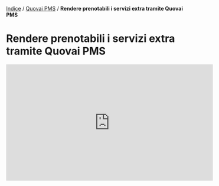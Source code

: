 [Indice](index.md) / [Quovai PMS](quovai-pms-it.md) / **Rendere prenotabili i servizi extra tramite Quovai PMS**

# Rendere prenotabili i servizi extra tramite Quovai PMS

<iframe width="560" height="315" src="https://www.youtube.com/embed/WoaVH7Ps69o" frameborder="0" allow="accelerometer; autoplay; encrypted-media; gyroscope; picture-in-picture" allowfullscreen></iframe>